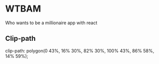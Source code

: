 # WTBAM
Who wants to be a millionaire app with react
## Clip-path
clip-path: polygon(0 43%, 16% 30%, 82% 30%, 100% 43%, 86% 58%, 14% 59%);
